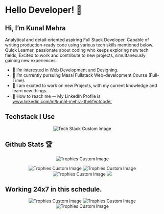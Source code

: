# Hello Developer! :wave:
## Hi, I’m Kunal Mehra

Analytical and detail-oriented aspiring Full Stack Developer. 
Capable of writing production-ready code using various tech skills mentioned below.
Quick Learner, passionate about coding who keeps exploring new tech fields, 
Excited to work and contribute to new projects, simultaneously gaining new experiences.

- :blue_book: I’m interested in Web Development and Designing.
- :seedling: I’m currently pursuing Masai Fullstack Web-development Course (Full-Time). 
- :sparkling_heart: I am excited to work on new Projects, with my current knowledge and learn new things..
- :pushpin: How to reach me -- My LinkedIn Profile is <img src="https://user-images.githubusercontent.com/112753481/215295737-4262bf24-24c7-47da-8549-c9222abe2c69.svg" width="15" height="15">  www.linkedin.com/in/kunal-mehra-thelifeofcoder


## Techstack I Use
<p align="center" style="pointer-events:none">
  <img src="https://user-images.githubusercontent.com/112753481/215295303-b3a01994-aae3-403f-aedf-062a007f69cc.png" alt="Tech Stack Custom Image"/>
</p>


## Github Stats 🏆
<p align="center">
  <img src="https://github-profile-trophy.vercel.app/?username=KunalMehra075&theme=onestar&no-frame=true)](https://github.com/KunalMehra075/github-profile-trophy" alt="Trophies Custom Image"/>
  <p align="center">
 <img src="https://github-readme-stats.vercel.app/api/top-langs/?username=KunalMehra075&layout=compact&theme=vision-friendly-dark" alt="Trophies Custom Image"/>
  <img src="https://github-readme-stats.vercel.app/api?username=KunalMehra075&show_icons=true&theme=tokyonight" alt="Trophies Custom Image"/>
 <img src="http://github-readme-streak-stats.herokuapp.com?user=KunalMehra075&theme=dark&background=000000" alt="Trophies Custom Image"/>
    
    
<!--    Picture  -->
    
  <picture>
<source 
  srcset="https://github-readme-stats.vercel.app/api?username=KunalMehra075&show_icons=true&theme=dark"
  media="(prefers-color-scheme: dark)"
/>
<source
  srcset="https://github-readme-stats.vercel.app/api?username=KunalMehra075&show_icons=true"
  media="(prefers-color-scheme: light), (prefers-color-scheme: no-preference)"
/>
<img src="https://github-readme-stats.vercel.app/api?username=KunalMehra075&show_icons=true" />
</picture>
</p>




## Working 24x7 in this schedule.
<p align="center">
  <img src="https://media.tenor.com/K_75XqYil5MAAAAM/cat-kitten.gif" alt="Trophies Custom Image"/>
  <img src="https://media.tenor.com/bQCHJwgCNuMAAAAM/kitten-cat.gif" alt="Trophies Custom Image"/>
  <img src="https://media.tenor.com/VdIKn05yIh8AAAAM/cat-sleep.gif" alt="Trophies Custom Image"/>
</p>
